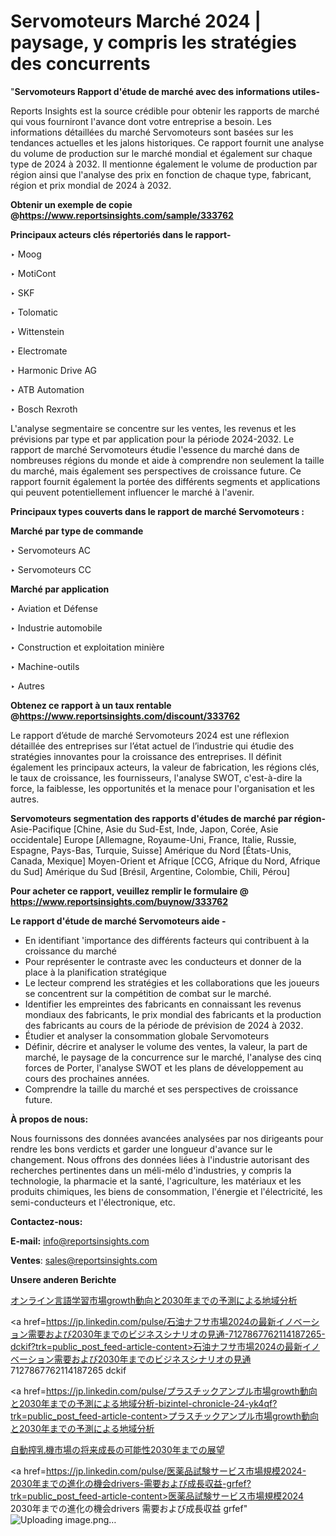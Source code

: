 # Servomoteurs Marché 2024 | paysage, y compris les stratégies des concurrents

"<strong>Servomoteurs Rapport d'étude de marché avec des informations utiles-</strong>

Reports Insights est la source crédible pour obtenir les rapports de marché qui vous fourniront l'avance dont votre entreprise a besoin. Les informations détaillées du marché Servomoteurs sont basées sur les tendances actuelles et les jalons historiques. Ce rapport fournit une analyse du volume de production sur le marché mondial et également sur chaque type de 2024 à 2032. Il mentionne également le volume de production par région ainsi que l'analyse des prix en fonction de chaque type, fabricant, région et prix mondial de 2024 à 2032.

<strong><b>Obtenir un exemple de copie @</b></strong><a href=https://www.reportsinsights.com/sample/333762><strong><b>https://www.reportsinsights.com/sample/333762</b></strong></a>

<b>Principaux acteurs clés répertoriés dans le rapport-</b>

<b> </b>‣ Moog

‣ MotiCont

‣ SKF

‣ Tolomatic

‣ Wittenstein

‣ Electromate

‣ Harmonic Drive AG

‣ ATB Automation

‣ Bosch Rexroth

L'analyse segmentaire se concentre sur les ventes, les revenus et les prévisions par type et par application pour la période 2024-2032. Le rapport de marché Servomoteurs étudie l'essence du marché dans de nombreuses régions du monde et aide à comprendre non seulement la taille du marché, mais également ses perspectives de croissance future. Ce rapport fournit également la portée des différents segments et applications qui peuvent potentiellement influencer le marché à l'avenir.

<strong>Principaux types couverts dans le rapport de marché Servomoteurs :</strong>

<strong>Marché par type de commande</Strong>

‣ Servomoteurs AC

‣ Servomoteurs CC

<strong>Marché par application</Strong>

‣ Aviation et Défense

‣ Industrie automobile

‣ Construction et exploitation minière

‣ Machine-outils

‣ Autres

<strong><b>Obtenez ce rapport à un taux rentable @</b></strong><a href=https://www.reportsinsights.com/discount/333762><strong><b>https://www.reportsinsights.com/discount/333762</b></strong></a>

Le rapport d’étude de marché Servomoteurs 2024 est une réflexion détaillée des entreprises sur l’état actuel de l’industrie qui étudie des stratégies innovantes pour la croissance des entreprises. Il définit également les principaux acteurs, la valeur de fabrication, les régions clés, le taux de croissance, les fournisseurs, l'analyse SWOT, c'est-à-dire la force, la faiblesse, les opportunités et la menace pour l'organisation et les autres.

<strong>Servomoteurs segmentation des rapports d'études de marché par région-</strong>
Asie-Pacifique [Chine, Asie du Sud-Est, Inde, Japon, Corée, Asie occidentale]
Europe [Allemagne, Royaume-Uni, France, Italie, Russie, Espagne, Pays-Bas, Turquie, Suisse]
Amérique du Nord [États-Unis, Canada, Mexique]
Moyen-Orient et Afrique [CCG, Afrique du Nord, Afrique du Sud]
Amérique du Sud [Brésil, Argentine, Colombie, Chili, Pérou]

<strong>Pour acheter ce rapport, veuillez remplir le formulaire @   <a href=https://www.reportsinsights.com/buynow/333762>https://www.reportsinsights.com/buynow/333762</a></strong>

<strong>Le rapport d'étude de marché Servomoteurs aide -</strong>
<ul>
  <li>En identifiant 'importance des différents facteurs qui contribuent à la croissance du marché</li>
  <li>Pour représenter le contraste avec les conducteurs et donner de la place à la planification stratégique</li>
  <li>Le lecteur comprend les stratégies et les collaborations que les joueurs se concentrent sur la compétition de combat sur le marché.</li>
  <li>Identifier les empreintes des fabricants en connaissant les revenus mondiaux des fabricants, le prix mondial des fabricants et la production des fabricants au cours de la période de prévision de 2024 à 2032.</li>
  <li>Étudier et analyser la consommation globale Servomoteurs</li>
  <li>Définir, décrire et analyser le volume des ventes, la valeur, la part de marché, le paysage de la concurrence sur le marché, l'analyse des cinq forces de Porter, l'analyse SWOT et les plans de développement au cours des prochaines années.</li>
  <li>Comprendre la taille du marché et ses perspectives de croissance future.</li>
</ul>
<strong>À propos de nous:</strong>

Nous fournissons des données avancées analysées par nos dirigeants pour rendre les bons verdicts et garder une longueur d'avance sur le changement. Nous offrons des données liées à l'industrie autorisant des recherches pertinentes dans un méli-mélo d'industries, y compris la technologie, la pharmacie et la santé, l'agriculture, les matériaux et les produits chimiques, les biens de consommation, l'énergie et l'électricité, les semi-conducteurs et l'électronique, etc.

<strong>Contactez-nous:</strong>

<strong>E-mail:</strong> <a href=mailto:info@reportsinsights.com>info@reportsinsights.com</a>

<strong>Ventes</strong>: <a href=mailto:sales@reportsinsights.com>sales@reportsinsights.com</a>

<strong>Unsere anderen Berichte</strong>

<a href=https://www.linkedin.com/pulse/オンライン言語学習市場growth動向と2030年までの予測による地域分析-community-market-research-gf72f/>オンライン言語学習市場growth動向と2030年までの予測による地域分析</a>

<a href=https://jp.linkedin.com/pulse/石油ナフサ市場2024の最新イノベーション需要および2030年までのビジネスシナリオの見通-7127867762114187265-dckif?trk=public_post_feed-article-content>石油ナフサ市場2024の最新イノベーション需要および2030年までのビジネスシナリオの見通 7127867762114187265 dckif</a>

<a href=https://jp.linkedin.com/pulse/プラスチックアンプル市場growth動向と2030年までの予測による地域分析-bizintel-chronicle-24-yk4qf?trk=public_post_feed-article-content>プラスチックアンプル市場growth動向と2030年までの予測による地域分析</a>

<a href=https://www.linkedin.com/pulse/自動搾乳機市場の将来成長の可能性2030年までの展望-infopulse-daily-360-xoscf/>自動搾乳機市場の将来成長の可能性2030年までの展望</a>

<a href=https://jp.linkedin.com/pulse/医薬品試験サービス市場規模2024-2030年までの進化の機会drivers-需要および成長収益-grfef?trk=public_post_feed-article-content>医薬品試験サービス市場規模2024 2030年までの進化の機会drivers 需要および成長収益 grfef</a>"
![Uploading image.png…]()
